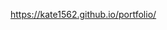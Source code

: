https://kate1562.github.io/portfolio/

<!-- # Portfolio

# Brief
This is a solo project i created to showcase my skills as a developer.
# Deployed Project Link

# Overview & Concept
The idea of this project is to showcase my abilities as a developer, with the purpose of gaining employment.

# Technologies Used
In this project I used Html,Javascript,Bulma,Node and React. 

The icons were imported from React-icons and the fonts used from fontawesome.

# Approach Taken (Thought process & methods of producing it, show where you took the lead)
I started this project when i first began my python bootcamp. i created the site originally just using basic html and css to begin with, but then when i came back to the site after completing my web development bootcamp i decided to remove the python packages and add react to allow the site access to the vast react library. -->



<!-- # Visuals (Code Snippets and Screenshots) -->

<!-- # Bugs, Blockers & Wins


# Future Features + Key Learnings -->



